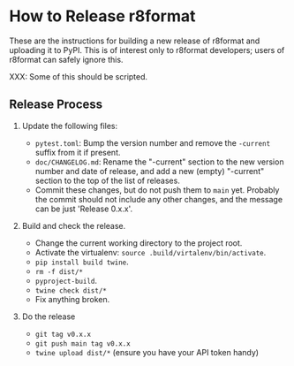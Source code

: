 How to Release r8format
=======================

These are the instructions for building a new release of r8format and
uploading it to PyPI. This is of interest only to r8format developers;
users of r8format can safely ignore this.

XXX: Some of this should be scripted.

Release Process
---------------

1. Update the following files:
   - `pytest.toml`: Bump the version number and remove the `-current`
     suffix from it if present.
   - `doc/CHANGELOG.md`: Rename the "-current" section to the new version
     number and date of release, and add a new (empty) "-current" section
     to the top of the list of releases.
   - Commit these changes, but do not push them to `main` yet.
     Probably the commit should not include any other changes, and
     the message can be just 'Release 0.x.x'.

2. Build and check the release.
   - Change the current working directory to the project root.
   - Activate the virtualenv: `source .build/virtalenv/bin/activate`.
   - `pip install build twine`.
   - `rm -f dist/*`
   - `pyproject-build`.
   - `twine check dist/*`
   - Fix anything broken.

3. Do the release
   - `git tag v0.x.x`
   - `git push main tag v0.x.x`
   - `twine upload dist/*` (ensure you have your API token handy)
